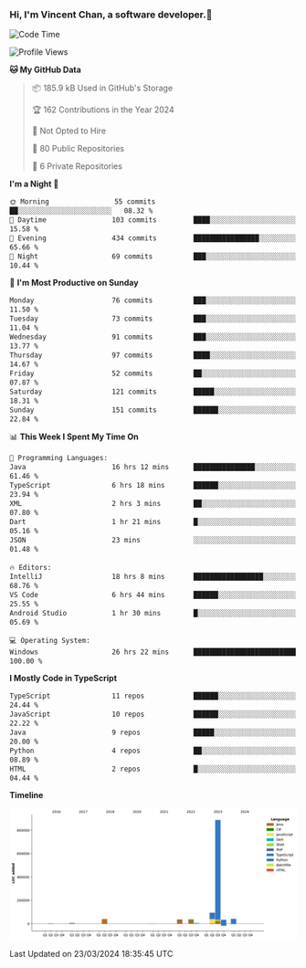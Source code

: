 ### Hi, I'm Vincent Chan, a software developer.👋

<!--
**hkvincent/hkvincent** is a ✨ _special_ ✨ repository because its `README.md` (this file) appears on your GitHub profile.

Here are some ideas to get you started:

- 🔭 I’m currently working on ...
- 🌱 I’m currently learning ...
- 👯 I’m looking to collaborate on ...
- 🤔 I’m looking for help with ...
- 💬 Ask me about ...
- 📫 How to reach me: ...
- 😄 Pronouns: ...
- ⚡ Fun fact: ...
-->
<!--START_SECTION:waka-->
![Code Time](http://img.shields.io/badge/Code%20Time-953%20hrs%2014%20mins-blue)

![Profile Views](http://img.shields.io/badge/Profile%20Views-0-blue)

**🐱 My GitHub Data** 

> 📦 185.9 kB Used in GitHub's Storage 
 > 
> 🏆 162 Contributions in the Year 2024
 > 
> 🚫 Not Opted to Hire
 > 
> 📜 80 Public Repositories 
 > 
> 🔑 6 Private Repositories 
 > 
**I'm a Night 🦉** 

```text
🌞 Morning                55 commits          ██░░░░░░░░░░░░░░░░░░░░░░░   08.32 % 
🌆 Daytime                103 commits         ████░░░░░░░░░░░░░░░░░░░░░   15.58 % 
🌃 Evening                434 commits         ████████████████░░░░░░░░░   65.66 % 
🌙 Night                  69 commits          ███░░░░░░░░░░░░░░░░░░░░░░   10.44 % 
```
📅 **I'm Most Productive on Sunday** 

```text
Monday                   76 commits          ███░░░░░░░░░░░░░░░░░░░░░░   11.50 % 
Tuesday                  73 commits          ███░░░░░░░░░░░░░░░░░░░░░░   11.04 % 
Wednesday                91 commits          ███░░░░░░░░░░░░░░░░░░░░░░   13.77 % 
Thursday                 97 commits          ████░░░░░░░░░░░░░░░░░░░░░   14.67 % 
Friday                   52 commits          ██░░░░░░░░░░░░░░░░░░░░░░░   07.87 % 
Saturday                 121 commits         █████░░░░░░░░░░░░░░░░░░░░   18.31 % 
Sunday                   151 commits         ██████░░░░░░░░░░░░░░░░░░░   22.84 % 
```


📊 **This Week I Spent My Time On** 

```text
💬 Programming Languages: 
Java                     16 hrs 12 mins      ███████████████░░░░░░░░░░   61.46 % 
TypeScript               6 hrs 18 mins       ██████░░░░░░░░░░░░░░░░░░░   23.94 % 
XML                      2 hrs 3 mins        ██░░░░░░░░░░░░░░░░░░░░░░░   07.80 % 
Dart                     1 hr 21 mins        █░░░░░░░░░░░░░░░░░░░░░░░░   05.16 % 
JSON                     23 mins             ░░░░░░░░░░░░░░░░░░░░░░░░░   01.48 % 

🔥 Editors: 
IntelliJ                 18 hrs 8 mins       █████████████████░░░░░░░░   68.76 % 
VS Code                  6 hrs 44 mins       ██████░░░░░░░░░░░░░░░░░░░   25.55 % 
Android Studio           1 hr 30 mins        █░░░░░░░░░░░░░░░░░░░░░░░░   05.69 % 

💻 Operating System: 
Windows                  26 hrs 22 mins      █████████████████████████   100.00 % 
```

**I Mostly Code in TypeScript** 

```text
TypeScript               11 repos            ██████░░░░░░░░░░░░░░░░░░░   24.44 % 
JavaScript               10 repos            ██████░░░░░░░░░░░░░░░░░░░   22.22 % 
Java                     9 repos             █████░░░░░░░░░░░░░░░░░░░░   20.00 % 
Python                   4 repos             ██░░░░░░░░░░░░░░░░░░░░░░░   08.89 % 
HTML                     2 repos             █░░░░░░░░░░░░░░░░░░░░░░░░   04.44 % 
```



**Timeline**

![Lines of Code chart](https://raw.githubusercontent.com/hkvincent/hkvincent/main/assets/bar_graph.png)


 Last Updated on 23/03/2024 18:35:45 UTC
<!--END_SECTION:waka-->
